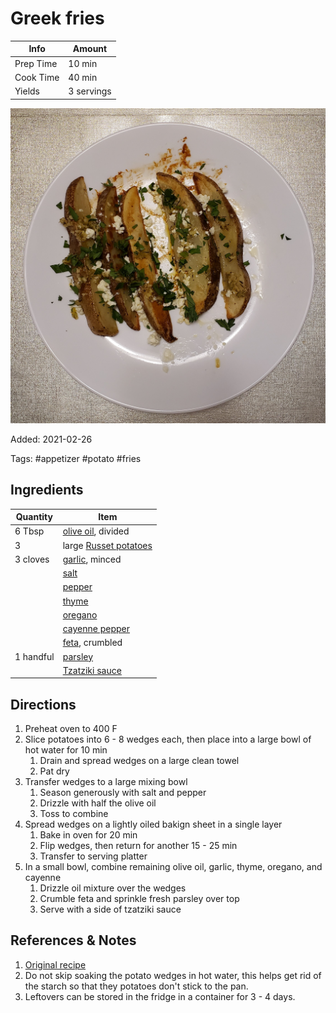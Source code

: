 # Greek fries

| Info      | Amount     |
| --------- | ---------- |
| Prep Time | 10 min     |
| Cook Time | 40 min     |
| Yields    | 3 servings |

![Greek fries](../_assets/greek-fries.jpg)

Added: 2021-02-26

Tags: #appetizer #potato #fries

## Ingredients

| Quantity  | Item                                                  |
| --------- | ----------------------------------------------------- |
| 6 Tbsp    | [olive oil](../_ingredients/olive%20oil.md), divided  |
| 3         | large [Russet potatoes](../_ingredients/potato.md)    |
| 3 cloves  | [garlic](../_ingredients/garlic.md), minced           |
|           | [salt](../_ingredients/salt.md)                       |
|           | [pepper](../_ingredients/pepper.md)                   |
|           | [thyme](../_ingredients/thyme.md)                     |
|           | [oregano](../_ingredients/oregano.md)                 |
|           | [cayenne pepper](../_ingredients/cayenne%20pepper.md) |
|           | [feta](../_ingredients/feta.md), crumbled             |
| 1 handful | [parsley](../_ingredients/parsley.md)                 |
|           | [Tzatziki sauce](../tzatziki%20sauce.md)              |

## Directions

1. Preheat oven to 400 F
2. Slice potatoes into 6 - 8 wedges each, then place into a large bowl of hot water for 10 min
    1. Drain and spread wedges on a large clean towel
    2. Pat dry
3. Transfer wedges to a large mixing bowl
    1. Season generously with salt and pepper
    2. Drizzle with half the olive oil
    3. Toss to combine
4. Spread wedges on a lightly oiled bakign sheet in a single layer
    1. Bake in oven for 20 min
    2. Flip wedges, then return for another 15 - 25 min
    3. Transfer to serving platter
5. In a small bowl, combine remaining olive oil, garlic, thyme, oregano, and cayenne
    1. Drizzle oil mixture over the wedges
    2. Crumble feta and sprinkle fresh parsley over top
    3. Serve with a side of tzatziki sauce

## References & Notes

1. [Original recipe](https://www.themediterraneandish.com/greek-style-oven-fries/)
2. Do not skip soaking the potato wedges in hot water, this helps get rid of the starch so that they potatoes don't stick to the pan.
3. Leftovers can be stored in the fridge in a container for 3 - 4 days.
